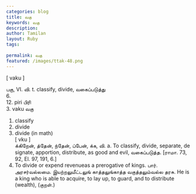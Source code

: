 ```yaml
---
categories: blog
title: வகு
keywords: வகு
description: 
author: Tamilan
layout: Ruby
tags: 
 
permalink: வகு
featured: /images/ttak-48.png
---
```

  
[ vaku ]  
  
பகு, VI. வி. t. classify, divide, வகைப்படுத்து  
6.   
12. piri பிரி   
3. vaku வகு   
1. classify   
2. divide   
3. divide (in math)  
[ vku ]  
க்கிறேன், த்தேன், ந்தேன், ப்பேன், க்க, வி. a. To classify, divide, separate, de signate, apportion, distribute, as good and evil, வகைப்படுத்த. [ராமா. 73, 92, El. 97, 191, 6.]  
2. To divide or expend revenueas a prerogative of kings. பார். அரசர்வல்லமை. இயற்றலுமீட்டலுங் காத்தலுங்காத்த வகுத்தலும்வல்ல தரசு. He is a king who is able to acquire, to lay up, to guard, and to distribute (wealth), (குறள்.)